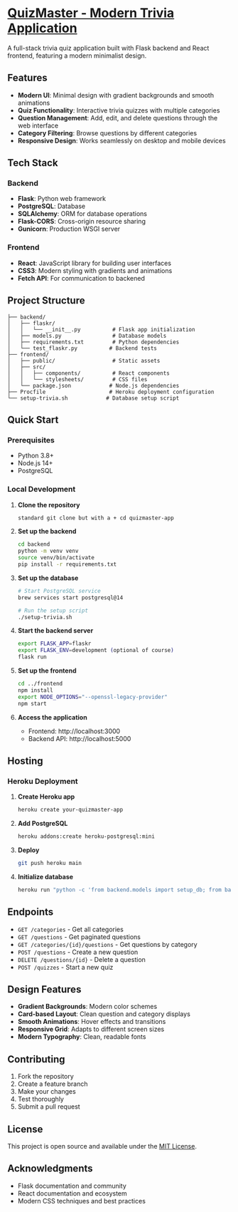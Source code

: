 # [QuizMaster - Modern Trivia Application](https://your-quizmaster-app-c4690209a8b5.herokuapp.com/)

A full-stack trivia quiz application built with Flask backend and React frontend, featuring a modern minimalist design.

## Features

- **Modern UI**: Minimal design with gradient backgrounds and smooth animations
- **Quiz Functionality**: Interactive trivia quizzes with multiple categories
- **Question Management**: Add, edit, and delete questions through the web interface
- **Category Filtering**: Browse questions by different categories
- **Responsive Design**: Works seamlessly on desktop and mobile devices

## Tech Stack

### Backend
- **Flask**: Python web framework
- **PostgreSQL**: Database
- **SQLAlchemy**: ORM for database operations
- **Flask-CORS**: Cross-origin resource sharing
- **Gunicorn**: Production WSGI server

### Frontend
- **React**: JavaScript library for building user interfaces
- **CSS3**: Modern styling with gradients and animations
- **Fetch API**: For communication to backened

## Project Structure

```
├── backend/
│   ├── flaskr/
│   │   └── __init__.py          # Flask app initialization
│   ├── models.py                # Database models
│   ├── requirements.txt         # Python dependencies
│   └── test_flaskr.py          # Backend tests
├── frontend/
│   ├── public/                  # Static assets
│   ├── src/
│   │   ├── components/          # React components
│   │   └── stylesheets/         # CSS files
│   └── package.json            # Node.js dependencies
├── Procfile                    # Heroku deployment configuration
└── setup-trivia.sh            # Database setup script
```

## Quick Start

### Prerequisites
- Python 3.8+
- Node.js 14+
- PostgreSQL

### Local Development

1. **Clone the repository**
   ```bash
   standard git clone but with a + cd quizmaster-app
   ```

2. **Set up the backend**
   ```bash
   cd backend
   python -m venv venv
   source venv/bin/activate 
   pip install -r requirements.txt
   ```

3. **Set up the database**
   ```bash
   # Start PostgreSQL service
   brew services start postgresql@14
   
   # Run the setup script
   ./setup-trivia.sh
   ```

4. **Start the backend server**
   ```bash
   export FLASK_APP=flaskr
   export FLASK_ENV=development (optional of course)
   flask run
   ```

5. **Set up the frontend**
   ```bash
   cd ../frontend
   npm install
   export NODE_OPTIONS="--openssl-legacy-provider"
   npm start
   ```

6. **Access the application**
   - Frontend: http://localhost:3000
   - Backend API: http://localhost:5000

## Hosting

### Heroku Deployment

1. **Create Heroku app**
   ```bash
   heroku create your-quizmaster-app
   ```

2. **Add PostgreSQL**
   ```bash
   heroku addons:create heroku-postgresql:mini
   ```

3. **Deploy**
   ```bash
   git push heroku main
   ```

4. **Initialize database**
   ```bash
   heroku run "python -c 'from backend.models import setup_db; from backend.flaskr import create_app; app = create_app(); app.app_context().push(); setup_db(app)'"
   ```

## Endpoints

- `GET /categories` - Get all categories
- `GET /questions` - Get paginated questions
- `GET /categories/{id}/questions` - Get questions by category
- `POST /questions` - Create a new question
- `DELETE /questions/{id}` - Delete a question
- `POST /quizzes` - Start a new quiz

## Design Features

- **Gradient Backgrounds**: Modern color schemes
- **Card-based Layout**: Clean question and category displays
- **Smooth Animations**: Hover effects and transitions
- **Responsive Grid**: Adapts to different screen sizes
- **Modern Typography**: Clean, readable fonts

## Contributing

1. Fork the repository
2. Create a feature branch
3. Make your changes
4. Test thoroughly
5. Submit a pull request

## License

This project is open source and available under the [MIT License](LICENSE).

## Acknowledgments

- Flask documentation and community
- React documentation and ecosystem
- Modern CSS techniques and best practices
